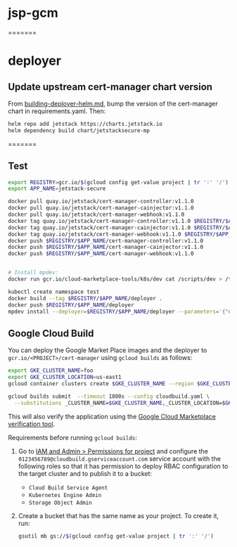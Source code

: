 
# jsp-gcm
=======

# deployer

## Update upstream cert-manager chart version

From
[building-deployer-helm.md](https://github.com/GoogleCloudPlatform/marketplace-k8s-app-tools/blob/master/docs/building-deployer-helm.md),
bump the version of the cert-manager chart in requirements.yaml. Then:

```sh
helm repo add jetstack https://charts.jetstack.io
helm dependency build chart/jetstacksecure-mp
```

=======
## Test

```sh
export REGISTRY=gcr.io/$(gcloud config get-value project | tr ':' '/')
export APP_NAME=jetstack-secure

docker pull quay.io/jetstack/cert-manager-controller:v1.1.0
docker pull quay.io/jetstack/cert-manager-cainjector:v1.1.0
docker pull quay.io/jetstack/cert-manager-webhook:v1.1.0
docker tag quay.io/jetstack/cert-manager-controller:v1.1.0 $REGISTRY/$APP_NAME/cert-manager-controller:v1.1.0
docker tag quay.io/jetstack/cert-manager-cainjector:v1.1.0 $REGISTRY/$APP_NAME/cert-manager-cainjector:v1.1.0
docker tag quay.io/jetstack/cert-manager-webhook:v1.1.0 $REGISTRY/$APP_NAME/cert-manager-webhook:v1.1.0
docker push $REGISTRY/$APP_NAME/cert-manager-controller:v1.1.0
docker push $REGISTRY/$APP_NAME/cert-manager-cainjector:v1.1.0
docker push $REGISTRY/$APP_NAME/cert-manager-webhook:v1.1.0


# Install mpdev:
docker run gcr.io/cloud-marketplace-tools/k8s/dev cat /scripts/dev > /tmp/mpdev && install /tmp/mpdev ~/bin

kubectl create namespace test
docker build --tag $REGISTRY/$APP_NAME/deployer .
docker push $REGISTRY/$APP_NAME/deployer
mpdev install --deployer=$REGISTRY/$APP_NAME/deployer --parameters='{"name": "test", "namespace": "test"}'
```

## Google Cloud Build

You can deploy the Google Market Place images and the deployer to
`gcr.io/<PROJECT>/cert-manager` using `gcloud builds` as follows:

```sh
export GKE_CLUSTER_NAME=foo
export GKE_CLUSTER_LOCATION=us-east1
gcloud container clusters create $GKE_CLUSTER_NAME --region $GKE_CLUSTER_LOCATION --num-nodes=1 --preemptible

gcloud builds submit  --timeout 1800s --config cloudbuild.yaml \
  --substitutions _CLUSTER_NAME=$GKE_CLUSTER_NAME,_CLUSTER_LOCATION=$GKE_CLUSTER_LOCATION
```

This will also verify the application using the [Google Cloud Marketplace verification tool](https://github.com/GoogleCloudPlatform/marketplace-k8s-app-tools/blob/c5899a928a2ac8d5022463c82823284a9e63b177/scripts/verify).

Requirements before running `gcloud builds`:

1. Go to [IAM and Admin > Permissions for
   project](https://console.cloud.google.com/iam-admin/iam) and configure
   the `0123456789@cloudbuild.gserviceaccount.com` service account with the
   following roles so that it has permission to deploy RBAC configuration
   to the target cluster and to publish it to a bucket:
   - `Cloud Build Service Agent`
   - `Kubernetes Engine Admin`
   - `Storage Object Admin`
2. Create a bucket that has the same name as your project. To create it,
   run:

   ```sh
   gsutil mb gs://$(gcloud config get-value project | tr ':' '/')
   ```
